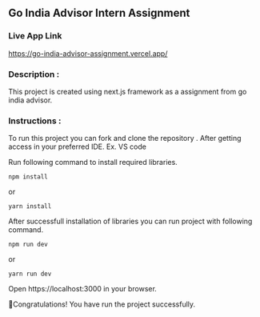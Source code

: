 ## Go India Advisor Intern Assignment

### Live App Link

https://go-india-advisor-assignment.vercel.app/

### Description :

This project is created using next.js framework as a assignment from go india advisor.

### Instructions :

To run this project you can fork and clone the repository .
After getting access in your preferred IDE.
Ex. VS code

Run following command to install required libraries.

```
npm install
```

or

```
yarn install
```

After successfull installation of libraries you can run project with following command.

```
npm run dev
```

or

```
yarn run dev
```

Open https://localhost:3000 in your browser.

🎉Congratulations! You have run the project successfully.
